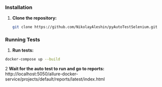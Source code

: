 ### Installation

1. **Clone the repository:**

    ```bash
    git clone https://github.com/NikolayAleshin/pyAutoTestSelenium.git
    ```

### Running Tests

1. **Run tests:**
```bash
docker-compose up --build
```
2 **Wait for the auto test to run and go to reports:**
http://localhost:5050/allure-docker-service/projects/default/reports/latest/index.html

